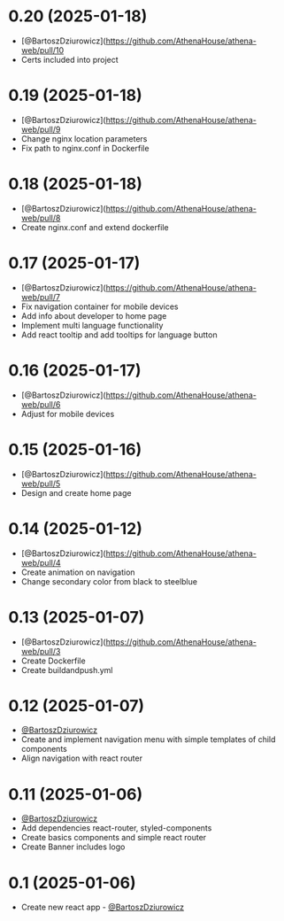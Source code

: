 0.20 (2025-01-18)
===============
* [@BartoszDziurowicz](https://github.com/AthenaHouse/athena-web/pull/10
* Certs included into project

0.19 (2025-01-18)
===============
* [@BartoszDziurowicz](https://github.com/AthenaHouse/athena-web/pull/9
* Change nginx location parameters
* Fix path to nginx.conf in Dockerfile

0.18 (2025-01-18)
===============
* [@BartoszDziurowicz](https://github.com/AthenaHouse/athena-web/pull/8
* Create nginx.conf and extend dockerfile

0.17 (2025-01-17)
===============
* [@BartoszDziurowicz](https://github.com/AthenaHouse/athena-web/pull/7
* Fix navigation container for mobile devices
* Add info about developer to home page
* Implement multi language functionality
* Add react tooltip and add tooltips for language button

0.16 (2025-01-17)
===============
* [@BartoszDziurowicz](https://github.com/AthenaHouse/athena-web/pull/6
* Adjust for mobile devices

0.15 (2025-01-16)
===============
* [@BartoszDziurowicz](https://github.com/AthenaHouse/athena-web/pull/5
* Design and create home page

0.14 (2025-01-12)
===============
* [@BartoszDziurowicz](https://github.com/AthenaHouse/athena-web/pull/4
* Create animation on navigation
* Change secondary color from black to steelblue

0.13 (2025-01-07)
===============
* [@BartoszDziurowicz](https://github.com/AthenaHouse/athena-web/pull/3
* Create Dockerfile
* Create buildandpush.yml

0.12 (2025-01-07)
===============
* [@BartoszDziurowicz](https://github.com/AthenaHouse/athena-web/pull/2)
* Create and implement navigation menu with simple templates of child components
* Align navigation with react router

0.11 (2025-01-06)
===============
* [@BartoszDziurowicz](https://github.com/AthenaHouse/athena-web/pull/1)
* Add dependencies react-router, styled-components
* Create basics components and simple react router
* Create Banner includes logo

0.1 (2025-01-06)
===============
* Create new react app - [@BartoszDziurowicz](https://github.com/AthenaHouse/athena-web)